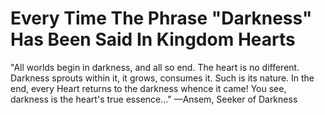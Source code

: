 # Every Time The Phrase "Darkness" Has Been Said In Kingdom Hearts

"All worlds begin in darkness, and all so end. The heart is no different. Darkness sprouts within it, it grows, consumes it. Such is its nature. In the end, every Heart returns to the darkness whence it came! You see, darkness is the heart's true essence..."
—Ansem, Seeker of Darkness

